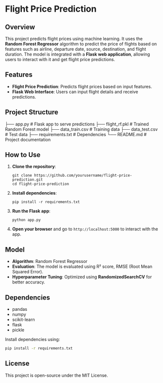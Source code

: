 # Flight Price Prediction

## Overview
This project predicts flight prices using machine learning. It uses the **Random Forest Regressor** algorithm to predict the price of flights based on features such as airline, departure date, source, destination, and flight duration. The model is integrated with a **Flask web application**, allowing users to interact with it and get flight price predictions.

## Features
- **Flight Price Prediction**: Predicts flight prices based on input features.
- **Flask Web Interface**: Users can input flight details and receive predictions.

## Project Structure
├── app.py                   # Flask app to serve predictions
├── flight_rf.pkl             # Trained Random Forest model
├── data_train.csv            # Training data
├── data_test.csv             # Test data
├── requirements.txt          # Dependencies
└── README.md                 # Project documentation

## How to Use

1. **Clone the repository**:
   ```
   git clone https://github.com/yourusername/flight-price-prediction.git
   cd flight-price-prediction
   ```

2. **Install dependencies**:
   ```
   pip install -r requirements.txt
   ```

3. **Run the Flask app**:
   ```
   python app.py
   ```

4. **Open your browser** and go to `http://localhost:5000` to interact with the app.

## Model
- **Algorithm**: Random Forest Regressor
- **Evaluation**: The model is evaluated using R² score, RMSE (Root Mean Squared Error).
- **Hyperparameter Tuning**: Optimized using **RandomizedSearchCV** for better accuracy.

## Dependencies
- pandas
- numpy
- scikit-learn
- flask
- pickle

Install dependencies using:

```bash
pip install -r requirements.txt
```

## License
This project is open-source under the MIT License.
```
